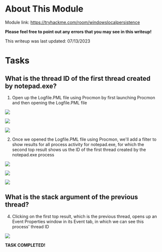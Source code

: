 # About This Module
Module link: https://tryhackme.com/room/windowslocalpersistence

**Please feel free to point out any errors that you may see in this writeup!**

This writeup was last updated: 07/13/2023

# Tasks

## What is the thread ID of the first thread created by notepad.exe?

1. Open up the Logfile.PML file using Procmon by first launching Procmon and then opening the Logfile.PML file

![](https://github.com/JonmarCorpuz/TryHackMe-Writeups/blob/main/TryHackMe%20Module%20Task%20Writeups/Assets/Processes%20pt1.png)

![](https://github.com/JonmarCorpuz/TryHackMe-Writeups/blob/main/TryHackMe%20Module%20Task%20Writeups/Assets/Processes%20pt2.png)

![](https://github.com/JonmarCorpuz/TryHackMe-Writeups/blob/main/TryHackMe%20Module%20Task%20Writeups/Assets/Processes%20pt3.png)

2. Once we opened the Logfile.PML file using Procmon, we'll add a filter to show results for all process activity for notepad.exe, for which the second top result shows us the ID of the first thread created by the notepad.exe process

![](https://github.com/JonmarCorpuz/TryHackMe-Writeups/blob/main/TryHackMe%20Module%20Task%20Writeups/Assets/Processes%20pt4.png)

![](https://github.com/JonmarCorpuz/TryHackMe-Writeups/blob/main/TryHackMe%20Module%20Task%20Writeups/Assets/Processes%20pt5.png)

![](https://github.com/JonmarCorpuz/TryHackMe-Writeups/blob/main/TryHackMe%20Module%20Task%20Writeups/Assets/Threads%20pt1.png)

## What is the stack argument of the previous thread?

4. Clicking on the first top result, which is the previous thread, opens up an Event Properties window in its Event tab, in which we can see this process' thread ID

![](https://github.com/JonmarCorpuz/TryHackMe-Writeups/blob/main/TryHackMe%20Module%20Task%20Writeups/Assets/Threads%20pt2.png)


**TASK COMPLETED!**
